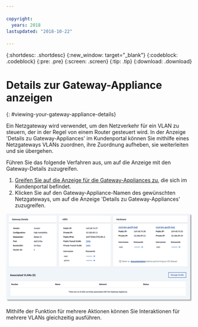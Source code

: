 ```yaml
---

copyright:
  years: 2018
lastupdated: "2018-10-22"

---
```


{:shortdesc: .shortdesc}
{:new_window: target="_blank"}
{:codeblock: .codeblock}
{:pre: .pre}
{:screen: .screen}
{:tip: .tip}
{:download: .download}

# Details zur Gateway-Appliance anzeigen
{: #viewing-your-gateway-appliance-details}

Ein Netzgateway wird verwendet, um den Netzverkehr für ein VLAN zu steuern, der in der Regel von einem Router gesteuert wird. In der Anzeige 'Details zu Gateway-Appliances' im Kundenportal können Sie mithilfe eines Netzgateways VLANs zuordnen, ihre Zuordnung aufheben, sie weiterleiten und sie übergehen.

Führen Sie das folgende Verfahren aus, um auf die Anzeige mit den Gateway-Details zuzugreifen.

1. [Greifen Sie auf die Anzeige für die Gateway-Appliances zu](/docs/infrastructure/vsrx?topic=vsrx-viewing-all-your-gateway-appliances), die sich im Kundenportal befindet.
2. Klicken Sie auf den Gateway-Appliance-Namen des gewünschten Netzgateways, um auf die Anzeige 'Details zu Gateway-Appliances' zuzugreifen.

<img src="images/gw-sa-details.png" alt="Zeichnung" style="width: 700px;"/>

Mithilfe der Funktion für mehrere Aktionen können Sie Interaktionen für mehrere VLANs gleichzeitig ausführen.
